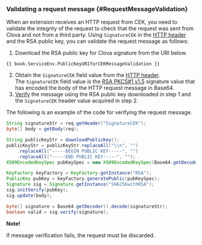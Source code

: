 <!-- Note! This content includes shared parts. Therefore, when you update this, you should beware of synchronization. -->

### Validating a request message {#RequestMessageValidation}

<!-- Start of the shared content: CEKRequestMessageValidation -->

When an extension receives an HTTP request from CEK, you need to validate the integrity of the request to check that the request was sent from Clova and not from a third party. Using `SignatureCEK` in the [HTTP header](/Develop/References/HTTP_Message.md#HTTPHeader) and the RSA public key, you can validate the request message as follows:

1. Download the RSA public key for Clova signature from the URI below.<br />
  ```
  {{ book.ServiceEnv.PublicKeyURIforCEKMessageValidation }}
  ```
2. Obtain the `SignatureCEK` field value from the [HTTP header](/Develop/References/HTTP_Message.md#HTTPHeader).<br />
  The `SignatureCEK` field value is the <a href="https://tools.ietf.org/html/rfc3447" target="_blank">RSA PKCS#1 v1.5</a> signature value that has encoded the body of the HTTP request message in Base64.
3. <a href="https://tools.ietf.org/html/rfc3447#section-5.2" target="_blank">Verify</a> the message using the RSA public key downloaded in step 1 and the `SignatureCEK` header value acquired in step 2.

The following is an example of the code for verifying the request message.
```java
String signatureStr = req.getHeader("SignatureCEK");
byte[] body = getBody(req);

String publicKeyStr = downloadPublicKey();
publicKeyStr = publicKeyStr.replaceAll("\\n", "")
    .replaceAll("-----BEGIN PUBLIC KEY-----", "")
    .replaceAll("-----END PUBLIC KEY-----", "");
X509EncodedKeySpec pubKeySpec = new X509EncodedKeySpec(Base64.getDecoder().decode(publicKeyStr));

KeyFactory keyFactory = KeyFactory.getInstance("RSA");
PublicKey pubKey = keyFactory.generatePublic(pubKeySpec);
Signature sig = Signature.getInstance("SHA256withRSA");
sig.initVerify(pubKey);
sig.update(body);

byte[] signature = Base64.getDecoder().decode(signatureStr);
boolean valid = sig.verify(signature);
```

<div class="note">
  <p><strong>Note!</strong></p>
  <p>If message verification fails, the request must be discarded.</p>
</div>

<!-- End of the shared content -->
